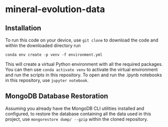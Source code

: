 # mineral-evolution-data

## Installation
To run this code on your device, use `git clone` to download the code and within the downloaded directory run
```
conda env create -p venv -f environment.yml
```
This will create a virtual Python environment with all the required packages. You can then use `conda activate venv` to
activate the virtual environment and run the scripts in this repository. To open and run the .ipynb notebooks in this
repository, use `jupyter notebook`.

## MongoDB Database Restoration
Assuming you already have the MongoDB CLI utilities installed and configured, to restore the database containing all
the data used in this project, use `mongorestore dump/ --gzip` within the cloned repository.
